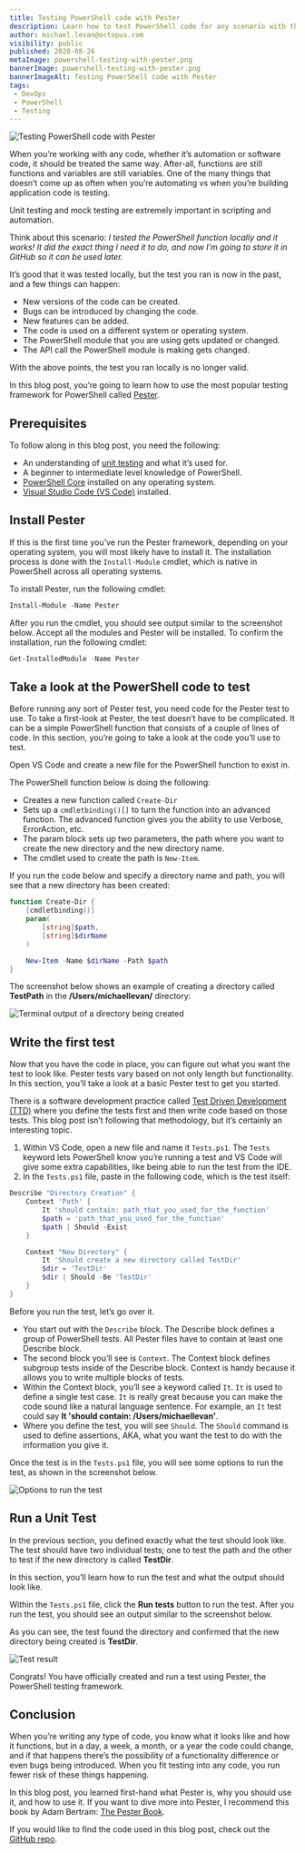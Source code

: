 ```yaml
---
title: Testing PowerShell code with Pester
description: Learn how to test PowerShell code for any scenario with the PowerShell testing framework Pester.
author: michael.levan@octopus.com
visibility: public
published: 2020-08-26
metaImage: powershell-testing-with-pester.png
bannerImage: powershell-testing-with-pester.png
bannerImageAlt: Testing PowerShell code with Pester
tags:
 - DevOps
 - PowerShell
 - Testing
---
```


![Testing PowerShell code with Pester](powershell-testing-with-pester.png)

When you’re working with any code, whether it’s automation or software code, it should be treated the same way. After-all, functions are still functions and variables are still variables. One of the many things that doesn’t come up as often when you’re automating vs when you’re building application code is testing.

Unit testing and mock testing are extremely important in scripting and automation. 

Think about this scenario: *I tested the PowerShell function locally and it works! It did the exact thing I need it to do, and now I’m going to store it in GitHub so it can be used later.*

It’s good that it was tested locally, but the test you ran is now in the past, and a few things can happen:

- New versions of the code can be created.
- Bugs can be introduced by changing the code.
- New features can be added.
- The code is used on a different system or operating system.
- The PowerShell module that you are using gets updated or changed.
- The API call the PowerShell module is making gets changed.

With the above points, the test you ran locally is no longer valid. 

In this blog post, you’re going to learn how to use the most popular testing framework for PowerShell called [Pester](https://github.com/pester/Pester).

## Prerequisites

To follow along in this blog post, you need the following:

- An understanding of [unit testing](http://softwaretestingfundamentals.com/unit-testing/#:~:text=UNIT%20TESTING%20is%20a%20level,and%20usually%20a%20single%20output.) and what it’s used for.
- A beginner to intermediate level knowledge of PowerShell.
- [PowerShell Core](https://github.com/PowerShell/PowerShell) installed on any operating system.
- [Visual Studio Code (VS Code)](https://code.visualstudio.com/download) installed.

## Install Pester

If this is the first time you’ve run the Pester framework, depending on your operating system, you will most likely have to install it. The installation process is done with the `Install-Module` cmdlet, which is native in PowerShell across all operating systems.

To install Pester, run the following cmdlet:

```powershell
Install-Module -Name Pester
```

After you run the cmdlet, you should see output similar to the screenshot below. Accept all the modules and Pester will be installed. To confirm the installation, run the following cmdlet:

```powershell
Get-InstalledModule -Name Pester
```

## Take a look at the PowerShell code to test

Before running any sort of Pester test, you need code for the Pester test to use. To take a first-look at Pester, the test doesn’t have to be complicated. It can be a simple PowerShell function that consists of a couple of lines of code. In this section, you’re going to take a look at the code you’ll use to test.

Open VS Code and create a new file for the PowerShell function to exist in.

The PowerShell function below is doing the following:

- Creates a new function called `Create-Dir`
- Sets up a `cmdletbinding()[]` to turn the function into an advanced function. The advanced function gives you the ability to use Verbose, ErrorAction, etc.
- The param block sets up two parameters, the path where you want to create the new directory and the new directory name.
- The cmdlet used to create the path is `New-Item`.

If you run the code below and specify a directory name and path, you will see that a new directory has been created:

```powershell
function Create-Dir {
    [cmdletbinding()]
    param(
        [string]$path,
        [string]$dirName
    )

    New-Item -Name $dirName -Path $path
}
```

The screenshot below shows an example of creating a directory called **TestPath** in the **/Users/michaellevan/** directory:

![Terminal output of a directory being created](images/2.png)

## Write the first test

Now that you have the code in place, you can figure out what you want the test to look like. Pester tests vary based on not only length but functionality. In this section, you’ll take a look at a basic Pester test to get you started.

There is a software development practice called [Test Driven Development (TTD)](https://www.agilealliance.org/glossary/tdd/) where you define the tests first and then write code based on those tests. This blog post isn’t following that methodology, but it’s certainly an interesting topic.

1. Within VS Code, open a new file and name it `Tests.ps1`. The `Tests` keyword lets PowerShell know you’re running a test and VS Code will give some extra capabilities, like being able to run the test from the IDE.
2. In the `Tests.ps1` file, paste in the following code, which is the test itself:

```powershell
Describe "Directory Creation" {
    Context 'Path' {
        It 'should contain: path_that_you_used_for_the_function'
        $path = 'path_that_you_used_for_the_function'
        $path | Should -Exist
    }

    Context "New Directory" {
        It 'Should create a new directory called TestDir'
        $dir = 'TestDir'
        $dir | Should -Be 'TestDir'
    }
}
```

Before you run the test, let’s go over it.

- You start out with the `Describe` block. The Describe block defines a group of PowerShell tests. All Pester files have to contain at least one Describe block.
- The second block you’ll see is `Context`. The Context block defines subgroup tests inside of the Describe block. Context is handy because it allows you to write multiple blocks of tests.
- Within the Context block, you’ll see a keyword called `It`. `It` is used to define a single test case. `It` is really great because you can make the code sound like a natural language sentence. For example, an `It` test could say **It 'should contain: /Users/michaellevan'**.
- Where you define the test, you will see `Should`. The `Should` command is used to define assertions, AKA, what you want the test to do with the information you give it.

Once the test is in the `Tests.ps1` file, you will see some options to run the test, as shown in the screenshot below.

![Options to run the test](images/4.png)

## Run a Unit Test

In the previous section, you defined exactly what the test should look like. The test should have two individual tests; one to test the path and the other to test if the new directory is called **TestDir**.

In this section, you’ll learn how to run the test and what the output should look like.

Within the `Tests.ps1` file, click the **Run tests** button to run the test. After you run the test, you should see an output similar to the screenshot below.

As you can see, the test found the directory and confirmed that the new directory being created is **TestDir**.

![Test result](images/6.png)

Congrats! You have officially created and run a test using Pester, the PowerShell testing framework.

## Conclusion

When you’re writing any type of code, you know what it looks like and how it functions, but in a day, a week, a month, or a year the code could change, and if that happens there’s the possibility of a functionality difference or even bugs being introduced. When you fit testing into any code, you run fewer risk of these things happening.

In this blog post, you learned first-hand what Pester is, why you should use it, and how to use it. If you want to dive more into Pester, I recommend this book by Adam Bertram: [The Pester Book](https://leanpub.com/pesterbook).

If you would like to find the code used in this blog post, check out the [GitHub repo](https://github.com/AdminTurnedDevOps/Octopus-Deploy-Code/tree/master/PesterBlog).
